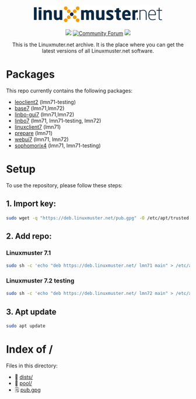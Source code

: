 <p align="center">
   <img src="https://raw.githubusercontent.com/linuxmuster/archive/master/.github/media/lmn-logo.svg" alt="LMN logo" width="70%" />
</p>

<p align="center">
  <a href="https://github.com/linuxmuster/archive/actions/workflows/build-and-deploy.yml"><img src="https://github.com/linuxmuster/archive/actions/workflows/build-and-deploy.yml/badge.svg" /></a>
  <a href="https://ask.linuxmuster.net"><img src="https://img.shields.io/discourse/users?logo=discourse&logoColor=white&server=https%3A%2F%2Fask.linuxmuster.net" alt="Community Forum"/></a>
  <a href="https://www.gnu.org/licenses/agpl-3.0" ><img src="https://img.shields.io/badge/License-AGPL%20v3-blue.svg" /></a>
</p>

<p align="center">
This is the Linuxmuter.net archive. It is the place where you can get the latest versions of all Linuxmuster.net software.
</p>

# Packages
This repo currently contains the following packages:
- [leoclient2](https://github.com/linuxmuster/leoclient2) (lmn71-testing)
- [base7](https://github.com/linuxmuster/linuxmuster-base7) (lmn71,lmn72)
- [linbo-gui7](https://github.com/linuxmuster/linuxmuster-linbo-gui7) (lmn71,lmn72)
- [linbo7](https://github.com/linuxmuster/linuxmuster-linbo7) (lmn71, lmn71-testing, lmn72)
- [linuxclient7](https://github.com/linuxmuster/linuxmuster-linuxclient7) (lmn71)
- [prepare](https://github.com/linuxmuster/linuxmuster-prepare) (lmn71)
- [webui7](https://github.com/linuxmuster/linuxmuster-webui7) (lmn71, lmn72)
- [sophomorix4](https://github.com/linuxmuster/sophomorix4) (lmn71, lmn71-testing)

# Setup

To use the repository, please follow these steps:

## 1. Import key:

```bash
sudo wget -q "https://deb.linuxmuster.net/pub.gpg" -O /etc/apt/trusted.gpg.d/linuxmuster.net.gpg
```

## 2. Add repo:

### Linuxmuster 7.1
```bash
sudo sh -c 'echo "deb https://deb.linuxmuster.net/ lmn71 main" > /etc/apt/sources.list.d/lmn71.list'
```

### Linuxmuster 7.2 testing
```bash
sudo sh -c 'echo "deb https://deb.linuxmuster.net/ lmn72 main" > /etc/apt/sources.list.d/lmn72.list'
```

## 3. Apt update

```bash
sudo apt update
```

# Index of /
Files in this directory:
- 📁 [dists/](dists)
- 📁 [pool/](pool)
- 🗒 [pub.gpg](pub.gpg)
